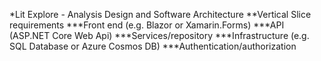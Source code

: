 *Lit Explore - Analysis Design and Software Architecture
**Vertical Slice requirements
***Front end (e.g. Blazor or Xamarin.Forms)
***API (ASP.NET Core Web Api)
***Services/repository
***Infrastructure (e.g. SQL Database or Azure Cosmos DB)
***Authentication/authorization

